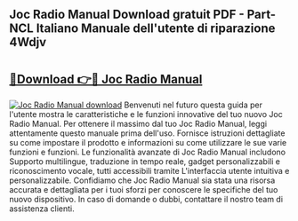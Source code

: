 ## Joc Radio Manual Download gratuit PDF - Part-NCL Italiano Manuale dell'utente di riparazione 4Wdjv

# <h2><a href="http://dfdf59.blite.top/?on=Joc+Radio+Manual">🔗Download 👉🔴 Joc Radio Manual</a></h2>

[![Joc Radio Manual download](https://i.imgur.com/lujVjoI.png)](http://dfdf59.blite.top/?on=Joc+Radio+Manual)
Benvenuti nel futuro questa guida per l'utente mostra le caratteristiche e le funzioni innovative del tuo nuovo Joc Radio Manual. Per ottenere il massimo dal tuo Joc Radio Manual, leggi attentamente questo manuale prima dell'uso. Fornisce istruzioni dettagliate su come impostare il prodotto e informazioni su come utilizzare le sue varie funzioni e funzioni. Le funzionalità avanzate di Joc Radio Manual includono Supporto multilingue, traduzione in tempo reale, gadget personalizzabili e riconoscimento vocale, tutti accessibili tramite L'interfaccia utente intuitiva e personalizzabile. Confidiamo che Joc Radio Manual sia stata una risorsa accurata e dettagliata per i tuoi sforzi per conoscere le specifiche del tuo nuovo dispositivo. In caso di domande o dubbi, contattare il nostro team di assistenza clienti.
